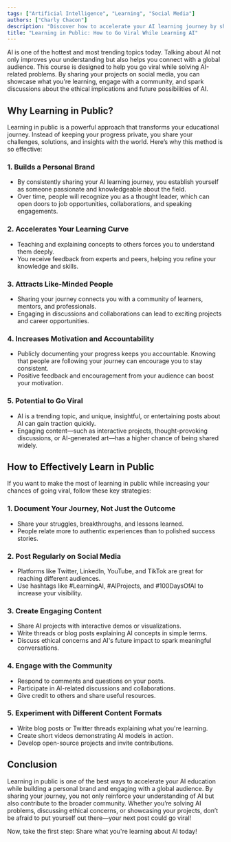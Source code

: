 ```yaml
---
tags: ["Artificial Intelligence", "Learning", "Social Media"] 
authors: ["Charly Chacon"]
description: "Discover how to accelerate your AI learning journey by sharing your progress online. Learn how to engage with a community, go viral, and deepen your understanding of AI by learning in public."
title: "Learning in Public: How to Go Viral While Learning AI"
---
```


AI is one of the hottest and most trending topics today. Talking about AI not only improves your understanding but also helps you connect with a global audience. This course is designed to help you go viral while solving AI-related problems. By sharing your projects on social media, you can showcase what you're learning, engage with a community, and spark discussions about the ethical implications and future possibilities of AI.

## Why Learning in Public?

Learning in public is a powerful approach that transforms your educational journey. Instead of keeping your progress private, you share your challenges, solutions, and insights with the world. Here’s why this method is so effective:

### 1. **Builds a Personal Brand**
   - By consistently sharing your AI learning journey, you establish yourself as someone passionate and knowledgeable about the field.
   - Over time, people will recognize you as a thought leader, which can open doors to job opportunities, collaborations, and speaking engagements.

### 2. **Accelerates Your Learning Curve**
   - Teaching and explaining concepts to others forces you to understand them deeply.
   - You receive feedback from experts and peers, helping you refine your knowledge and skills.

### 3. **Attracts Like-Minded People**
   - Sharing your journey connects you with a community of learners, mentors, and professionals.
   - Engaging in discussions and collaborations can lead to exciting projects and career opportunities.

### 4. **Increases Motivation and Accountability**
   - Publicly documenting your progress keeps you accountable. Knowing that people are following your journey can encourage you to stay consistent.
   - Positive feedback and encouragement from your audience can boost your motivation.

### 5. **Potential to Go Viral**
   - AI is a trending topic, and unique, insightful, or entertaining posts about AI can gain traction quickly.
   - Engaging content—such as interactive projects, thought-provoking discussions, or AI-generated art—has a higher chance of being shared widely.

## How to Effectively Learn in Public

If you want to make the most of learning in public while increasing your chances of going viral, follow these key strategies:

### 1. **Document Your Journey, Not Just the Outcome**
   - Share your struggles, breakthroughs, and lessons learned.
   - People relate more to authentic experiences than to polished success stories.

### 2. **Post Regularly on Social Media**
   - Platforms like Twitter, LinkedIn, YouTube, and TikTok are great for reaching different audiences.
   - Use hashtags like #LearningAI, #AIProjects, and #100DaysOfAI to increase your visibility.

### 3. **Create Engaging Content**
   - Share AI projects with interactive demos or visualizations.
   - Write threads or blog posts explaining AI concepts in simple terms.
   - Discuss ethical concerns and AI's future impact to spark meaningful conversations.

### 4. **Engage with the Community**
   - Respond to comments and questions on your posts.
   - Participate in AI-related discussions and collaborations.
   - Give credit to others and share useful resources.

### 5. **Experiment with Different Content Formats**
   - Write blog posts or Twitter threads explaining what you're learning.
   - Create short videos demonstrating AI models in action.
   - Develop open-source projects and invite contributions.

## Conclusion

Learning in public is one of the best ways to accelerate your AI education while building a personal brand and engaging with a global audience. By sharing your journey, you not only reinforce your understanding of AI but also contribute to the broader community. Whether you’re solving AI problems, discussing ethical concerns, or showcasing your projects, don’t be afraid to put yourself out there—your next post could go viral!

Now, take the first step: Share what you're learning about AI today!
